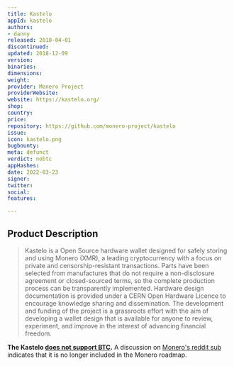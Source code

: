 ```yaml
---
title: Kastelo
appId: kastelo
authors:
- danny
released: 2018-04-01
discontinued: 
updated: 2018-12-09
version: 
binaries: 
dimensions: 
weight: 
provider: Monero Project
providerWebsite: 
website: https://kastelo.org/
shop: 
country: 
price: 
repository: https://github.com/monero-project/kastelo
issue: 
icon: kastelo.png
bugbounty: 
meta: defunct
verdict: nobtc
appHashes: 
date: 2022-03-23
signer: 
twitter: 
social: 
features: 

---
```


## Product Description 

> Kastelo is a Open Source hardware wallet designed for safely storing and using Monero (XMR), a leading cryptocurrency with a focus on private and censorship-resistant transactions. Parts have been selected from manufactures that do not require a non-disclosure agreement or closed-sourced terms, so the complete production process can be transparently implemented. Hardware design documentation is provided under a CERN Open Hardware Licence to encourage knowledge sharing and dissemination. The development and funding of the project is a grassroots effort with the aim of developing a wallet design that is available for anyone to review, experiment, and improve in the interest of advancing financial freedom.

**The Kastelo [does not support BTC](https://github.com/monero-project/kastelo/issues/31).** A discussion on [Monero's reddit sub](https://old.reddit.com/r/Monero/comments/ikt5ln/i_think_its_time_we_talked_about_kastelo/) indicates that it is no longer included in the Monero roadmap.
